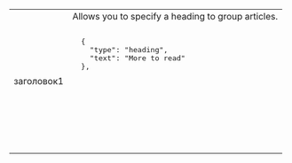 <table>
<tbody>
  <tr>
    <td>заголовок1</td>
    <td>Allows you to specify a heading to group articles.   <pre class="nopreline"><br>  {<br>    "type": "heading",<br>    "text": "More to read"<br>  },<br>  </pre>     <br>     <pre data-md-type="custom_pre"><figure class="alignment-wrapper half"><br>      <amp-img src="/static/img/docs/tutorials/amp_story/bookend_heading.png" width="720" height="140" layout="responsive" alt="bookend heading"></amp-img><br>    </figure></pre>
</td>
  </tr>
</tbody>
</table>
